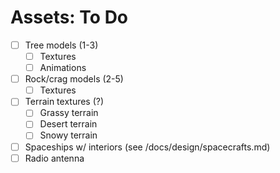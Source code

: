 # Assets: To Do

- [ ] Tree models (1-3)
  - [ ] Textures
  - [ ] Animations
- [ ] Rock/crag models (2-5)
  - [ ] Textures
- [ ] Terrain textures (?)
  - [ ] Grassy terrain
  - [ ] Desert terrain
  - [ ] Snowy terrain
- [ ] Spaceships w/ interiors (see /docs/design/spacecrafts.md)
- [ ] Radio antenna
